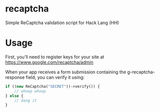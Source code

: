 # recaptcha
Simple ReCaptcha validation script for Hack Lang (HH)

# Usage
First, you'll need to register keys for your site at https://www.google.com/recaptcha/admin

When your app receives a form submission containing the g-recaptcha-response field, you can verify it using:

```php
if ((new ReCaptcha("SECRET"))->verify()) {
    // whoop whoop
} else {
    // dang it
}
```
